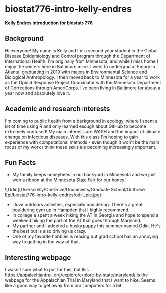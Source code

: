 # biostat776-intro-kelly-endres

**Kelly Endres introduction for biostats 776**

Background
-----------

Hi everyone! My name is Kelly and I'm a second year student in the Global Disease Epidemiology and Control program through the Department of International Health. I'm originally from Minnesota, and while I miss home I enjoy the winters here in Baltimore more. I went to undergrad at Emory in Atlanta, graduating in 2019 with majors in Environmental Science and Biological Anthropology. I then moved back to Minnesota for a year to work as the Opioid Response Project Coordinator with the Minnesota Department of Corrections through AmeriCorps. I've been living in Baltimore for about a year now and absolutely love it.

Academic and research interests
-------------

I'm coming to public health from a background in ecology, where I spent a lot of time using R and only learned enough about GitHub to become extremely confused! My main interests are WASH and the impact of climate change on infectious diseases. With this class I'm hoping to gain experience with computational methods - even though it won't be the main focus of my work I think these skills are becoming increasingly important. 

Fun Facts 
-----------

* My family keeps honeybees in our backyard in Minnesota and we just won a ribbon at the Minnesota State Fair for our honey!

![Odin](Users/kelly/OneDrive/Documents/Graduate School/Outbreak Epi/biostat776-intro-kelly-endres/odin_pic.jpg)

* I love outdoors activities, especially bouldering. There's a great bouldering gym up in Hampden that I highly recommend.
* In college a spent a week hiking the AT in Georgia and hope to spend a weekend hiking the part of the AT that goes through Maryland.
* My partner and I adopted a husky puppy this summer named Odin. He's the best but is also driving us crazy.
* One of my favorite hobbies is reading but grad school has an annoying way to getting in the way of that.

Interesting webpage 
------------

I wasn't sure what to put for this, but this https://appalachiantrail.org/explore/explore-by-state/maryland/ is the webpage for the Appalachian Trial in Maryland that I want to hike. Seems like a good way to get away from our computers for a bit. 


